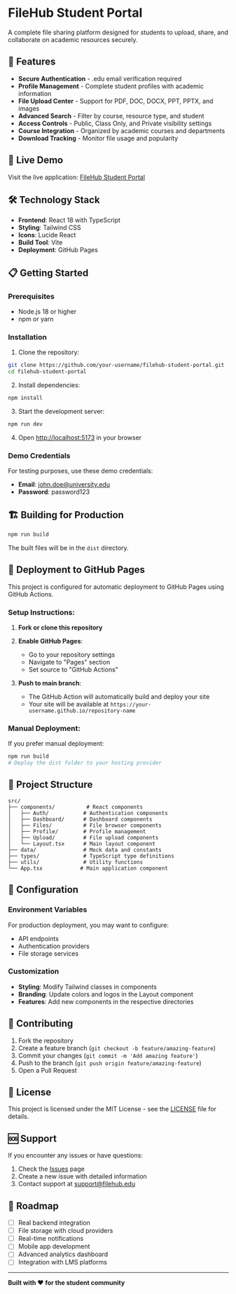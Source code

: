 # FileHub Student Portal

A complete file sharing platform designed for students to upload, share, and collaborate on academic resources securely.

## 🌟 Features

- **Secure Authentication** - .edu email verification required
- **Profile Management** - Complete student profiles with academic information
- **File Upload Center** - Support for PDF, DOC, DOCX, PPT, PPTX, and images
- **Advanced Search** - Filter by course, resource type, and student
- **Access Controls** - Public, Class Only, and Private visibility settings
- **Course Integration** - Organized by academic courses and departments
- **Download Tracking** - Monitor file usage and popularity

## 🚀 Live Demo

Visit the live application: [FileHub Student Portal](https://your-username.github.io/filehub-student-portal)

## 🛠️ Technology Stack

- **Frontend**: React 18 with TypeScript
- **Styling**: Tailwind CSS
- **Icons**: Lucide React
- **Build Tool**: Vite
- **Deployment**: GitHub Pages

## 📋 Getting Started

### Prerequisites

- Node.js 18 or higher
- npm or yarn

### Installation

1. Clone the repository:
```bash
git clone https://github.com/your-username/filehub-student-portal.git
cd filehub-student-portal
```

2. Install dependencies:
```bash
npm install
```

3. Start the development server:
```bash
npm run dev
```

4. Open [http://localhost:5173](http://localhost:5173) in your browser

### Demo Credentials

For testing purposes, use these demo credentials:
- **Email**: john.doe@university.edu
- **Password**: password123

## 🏗️ Building for Production

```bash
npm run build
```

The built files will be in the `dist` directory.

## 🚀 Deployment to GitHub Pages

This project is configured for automatic deployment to GitHub Pages using GitHub Actions.

### Setup Instructions:

1. **Fork or clone this repository**

2. **Enable GitHub Pages**:
   - Go to your repository settings
   - Navigate to "Pages" section
   - Set source to "GitHub Actions"

3. **Push to main branch**:
   - The GitHub Action will automatically build and deploy your site
   - Your site will be available at `https://your-username.github.io/repository-name`

### Manual Deployment:

If you prefer manual deployment:

```bash
npm run build
# Deploy the dist folder to your hosting provider
```

## 📁 Project Structure

```
src/
├── components/          # React components
│   ├── Auth/           # Authentication components
│   ├── Dashboard/      # Dashboard components
│   ├── Files/          # File browser components
│   ├── Profile/        # Profile management
│   ├── Upload/         # File upload components
│   └── Layout.tsx      # Main layout component
├── data/               # Mock data and constants
├── types/              # TypeScript type definitions
├── utils/              # Utility functions
└── App.tsx            # Main application component
```

## 🔧 Configuration

### Environment Variables

For production deployment, you may want to configure:

- API endpoints
- Authentication providers
- File storage services

### Customization

- **Styling**: Modify Tailwind classes in components
- **Branding**: Update colors and logos in the Layout component
- **Features**: Add new components in the respective directories

## 🤝 Contributing

1. Fork the repository
2. Create a feature branch (`git checkout -b feature/amazing-feature`)
3. Commit your changes (`git commit -m 'Add amazing feature'`)
4. Push to the branch (`git push origin feature/amazing-feature`)
5. Open a Pull Request

## 📄 License

This project is licensed under the MIT License - see the [LICENSE](LICENSE) file for details.

## 🆘 Support

If you encounter any issues or have questions:

1. Check the [Issues](https://github.com/your-username/filehub-student-portal/issues) page
2. Create a new issue with detailed information
3. Contact support at support@filehub.edu

## 🎯 Roadmap

- [ ] Real backend integration
- [ ] File storage with cloud providers
- [ ] Real-time notifications
- [ ] Mobile app development
- [ ] Advanced analytics dashboard
- [ ] Integration with LMS platforms

---

**Built with ❤️ for the student community**